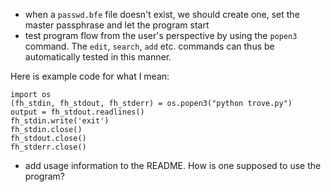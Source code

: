  - when a `passwd.bfe` file doesn't exist, we should create one, set the
   master passphrase and let the program start
 - test program flow from the user's perspective by using the `popen3`
   command.  The `edit`, `search`, `add` etc. commands can thus be
   automatically tested in this manner.

Here is example code for what I mean:

    import os
    (fh_stdin, fh_stdout, fh_stderr) = os.popen3("python trove.py")
    output = fh_stdout.readlines()
    fh_stdin.write('exit')
    fh_stdin.close()
    fh_stdout.close()
    fh_stderr.close()

 - add usage information to the README.  How is one supposed to use the
   program?
